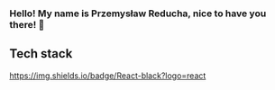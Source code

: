 ### Hello! My name is Przemysław Reducha, nice to have you there! 👋

## Tech stack
https://img.shields.io/badge/React-black?logo=react
